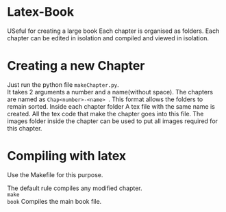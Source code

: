 # Latex-Book

USeful for creating a large book
 Each chapter is organised as folders.
 Each chapter can be edited in isolation and compiled and viewed in isolation.
 
 
Creating a new Chapter
======================
 Just run the python file <code>makeChapter.py</code>.<br> It takes 2 arguments a number and a name(without space).
 The chapters are named as <code>Chap&lt;number&gt;-&lt;name&gt; </code>. This format allows the folders to remain sorted. Inside each chapter folder
 A tex file with the same name is created. All the tex code that make the chapter goes into this file. The images folder inside the chapter can be used to put all images required for this chapter.
 
Compiling with latex
====================
 Use the Makefile for this purpose.<br>
 
 The default rule compiles any modified chapter.<br>
 <code>make book</code> Compiles the main book file.<br>

